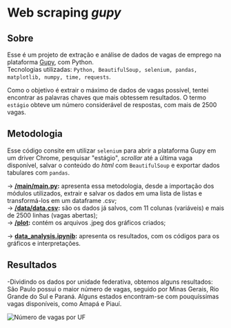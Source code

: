 # Web scraping *gupy*
## Sobre
Esse é um projeto de extração e análise de dados de vagas de emprego na plataforma [Gupy](https://portal.gupy.io), com Python.                                                                                              
Tecnologias utilizadas: `Python, BeautifulSoup, selenium, pandas, matplotlib, numpy, time, requests`.

Como o objetivo é extrair o máximo de dados de vagas possível, tentei encontrar as palavras chaves que mais obtessem resultados. 
O termo `estágio` obteve um número considerável de respostas, com mais de 2500 vagas.

## Metodologia
Esse código consite em utilizar `selenium` para abrir a plataforma Gupy em um driver Chrome, pesquisar "estágio", *scrollar* até a última vaga 
disponível, salvar o conteúdo do *html* com `BeautifulSoup` e exportar dados tabulares com `pandas`. 

-> **[/main/main.py](https://github.com/marcoaguibor/web-scraping-gupy/blob/main/main/main.py):** apresenta essa metodologia, desde a importação dos  módulos utilizados, extrair e salvar os dados em uma lista de listas e transformá-los em um dataframe .csv;   
-> **[/data/data.csv](https://github.com/marcoaguibor/web-scraping-gupy/blob/main/data/data.csv):** são os dados já salvos, com 11 colunas (variáveis) e mais de 2500 linhas (vagas abertas);     
-> **[/plot](https://github.com/marcoaguibor/web-scraping-gupy/tree/main/plot):** contém os arquivos .jpeg dos gráficos criados;

-> **[data_analysis.ipynib](https://github.com/marcoaguibor/web-scraping-gupy/blob/main/data_analysis.ipynb):** apresenta os resultados, com os códigos para os gráficos e interpretações.

## Resultados
-Dividindo os dados por unidade federativa, obtemos alguns resultados: São Paulo possui o maior número de vagas, seguido por Minas Gerais, Rio Grande do Sul e Paraná. Alguns estados encontram-se com pouquíssimas vagas disponíveis, como Amapá e Piauí.
<p align="left">
  <img src="plots/n_vagas_por_uf.jpeg" alt="Número de vagas por UF">
</p>
